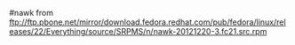#nawk from ftp://ftp.pbone.net/mirror/download.fedora.redhat.com/pub/fedora/linux/releases/22/Everything/source/SRPMS/n/nawk-20121220-3.fc21.src.rpm
